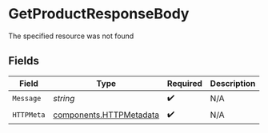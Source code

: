 # GetProductResponseBody

The specified resource was not found


## Fields

| Field                                                              | Type                                                               | Required                                                           | Description                                                        |
| ------------------------------------------------------------------ | ------------------------------------------------------------------ | ------------------------------------------------------------------ | ------------------------------------------------------------------ |
| `Message`                                                          | *string*                                                           | :heavy_check_mark:                                                 | N/A                                                                |
| `HTTPMeta`                                                         | [components.HTTPMetadata](../../models/components/httpmetadata.md) | :heavy_check_mark:                                                 | N/A                                                                |